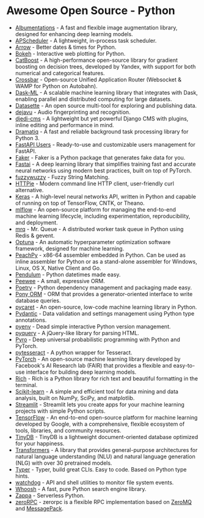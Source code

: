 # Awesome Open Source - Python

- [Albumentations](https://github.com/albumentations-team/albumentations) - A fast and flexible image augmentation library, designed for enhancing deep learning models.
- [APScheduler](https://github.com/agronholm/apscheduler) - A lightweight, in-process task scheduler.
- [Arrow](https://github.com/arrow-py/arrow) - Better dates & times for Python.
- [Bokeh](https://github.com/bokeh/bokeh) - Interactive web plotting for Python.
- [CatBoost](https://github.com/catboost/catboost) - A high-performance open-source library for gradient boosting on decision trees, developed by Yandex, with support for both numerical and categorical features.
- [Crossbar](https://github.com/crossbario/crossbar/) - Open-source Unified Application Router (Websocket & WAMP for Python on Autobahn).
- [Dask-ML](https://github.com/dask/dask-ml) - A scalable machine learning library that integrates with Dask, enabling parallel and distributed computing for large datasets.
- [Datasette](https://github.com/simonw/datasette) - An open source multi-tool for exploring and publishing data.
- [dejavu](https://github.com/worldveil/dejavu) - Audio fingerprinting and recognition.
- [djedi-cms](http://djedi-cms.org/) - A lightweight but yet powerful Django CMS with plugins, inline editing and performance in mind.
- [Dramatiq](https://github.com/Bogdanp/dramatiq) - A fast and reliable background task processing library for Python 3.
- [FastAPI Users](https://github.com/fastapi-users/fastapi-users) - Ready-to-use and customizable users management for FastAPI.
- [Faker](https://github.com/joke2k/faker) - Faker is a Python package that generates fake data for you.
- [Fastai](https://github.com/fastai/fastai) - A deep learning library that simplifies training fast and accurate neural networks using modern best practices, built on top of PyTorch.
- [fuzzywuzzy](https://github.com/seatgeek/thefuzz) - Fuzzy String Matching.
- [HTTPie](https://github.com/httpie/httpie) - Modern command line HTTP client, user-friendly curl alternative.
- [Keras](https://github.com/keras-team/keras) - A high-level neural networks API, written in Python and capable of running on top of TensorFlow, CNTK, or Theano.
- [mlflow](https://github.com/mlflow/mlflow) - An open-source platform for managing the end-to-end machine learning lifecycle, including experimentation, reproducibility, and deployment.
- [mrq](https://github.com/pricingassistant/mrq) - Mr. Queue - A distributed worker task queue in Python using Redis & gevent.
- [Optuna](https://github.com/optuna/optuna) - An automatic hyperparameter optimization software framework, designed for machine learning.
- [PeachPy](https://github.com/Maratyszcza/PeachPy) - x86-64 assembler embedded in Python. Can be used as inline assembler for Python or as a stand-alone assembler for Windows, Linux, OS X, Native Client and Go.
- [Pendulum](https://github.com/sdispater/pendulum) - Python datetimes made easy.
- [Peewee](https://github.com/coleifer/peewee) - A small, expressive ORM.
- [Poetry](https://github.com/python-poetry/poetry) - Python dependency management and packaging made easy.
- [Pony ORM](https://github.com/ponyorm/pony) - ORM that provides a generator-oriented interface to write database queries.
- [pycaret](https://github.com/pycaret/pycaret) - An open-source, low-code machine learning library in Python.
- [Pydantic](https://github.com/pydantic/pydantic) - Data validation and settings management using Python type annotations.
- [pyenv](https://github.com/pyenv/pyenv) - Dead simple interactive Python version management.
- [pyquery](https://github.com/gawel/pyquery) - A jQuery-like library for parsing HTML.
- [Pyro](https://github.com/pyro-ppl/pyro) - Deep universal probabilistic programming with Python and PyTorch.
- [pytesseract](https://github.com/madmaze/pytesseract) - A python wrapper for Tesseract.
- [PyTorch](https://github.com/pytorch/pytorch) - An open-source machine learning library developed by Facebook's AI Research lab (FAIR) that provides a flexible and easy-to-use interface for building deep learning models.
- [Rich](https://github.com/Textualize/rich) - Rich is a Python library for rich text and beautiful formatting in the terminal.
- [Scikit-learn](https://github.com/scikit-learn/scikit-learn) - A simple and efficient tool for data mining and data analysis, built on NumPy, SciPy, and matplotlib.
- [Streamlit](https://github.com/streamlit/streamlit) - Streamlit lets you create apps for your machine learning projects with simple Python scripts.
- [TensorFlow](https://github.com/tensorflow/tensorflow) - An end-to-end open-source platform for machine learning developed by Google, with a comprehensive, flexible ecosystem of tools, libraries, and community resources.
- [TinyDB](https://github.com/msiemens/tinydb) - TinyDB is a lightweight document-oriented database optimized for your happiness.
- [Transformers](https://github.com/huggingface/transformers) - A library that provides general-purpose architectures for natural language understanding (NLU) and natural language generation (NLG) with over 30 pretrained models.
- [Typer](https://github.com/tiangolo/typer) - Typer, build great CLIs. Easy to code. Based on Python type hints.
- [watchdog](https://github.com/gorakhargosh/watchdog) - API and shell utilities to monitor file system events.
- [Whoosh](http://whoosh.readthedocs.io/) - A fast, pure Python search engine library.
- [Zappa](https://github.com/zappa/Zappa) - Serverless Python.
- [zeroRPC](https://github.com/0rpc/zerorpc-python) - zerorpc is a flexible RPC implementation based on [ZeroMQ](http://zeromq.org/) and [MessagePack](http://msgpack.org/).
